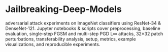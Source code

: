 # Jailbreaking-Deep-Models
adversarial attack experiments on ImageNet classifiers using ResNet-34 &amp; DenseNet-121. Jupyter notebooks &amp; scripts cover preprocessing, baseline evaluation, single-step FGSM and multi-step PGD L∞ attacks, 32×32 patch perturbations, transferability analysis, setup, metrics, example visualizations, and reproducible experiments.

